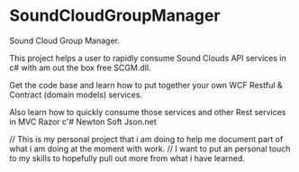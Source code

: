 SoundCloudGroupManager
======================

Sound Cloud Group Manager. 

This project helps a user to rapidly consume Sound Clouds API services in c# with am out the box free SCGM.dll.

Get the code base and learn how to put together your own WCF Restful & Contract (domain models) services. 

Also learn how to quickly consume those services and other Rest services in MVC Razor c'# Newton Soft Json.net

// This is my personal project that i am doing to help me document part of what i am doing at the moment with work.
// I want to put an personal touch to my skills to hopefully pull out more from what i have learned.


